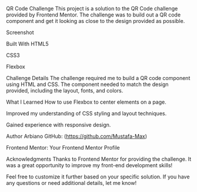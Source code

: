 QR Code Challenge
This project is a solution to the QR Code challenge provided by Frontend Mentor. The challenge was to build out a QR code component and get it looking as close to the design provided as possible.

Screenshot

Built With
HTML5

CSS3

Flexbox

Challenge Details
The challenge required me to build a QR code component using HTML and CSS. The component needed to match the design provided, including the layout, fonts, and colors.

What I Learned
How to use Flexbox to center elements on a page.

Improved my understanding of CSS styling and layout techniques.

Gained experience with responsive design.

Author Arbiano
GitHub: (https://github.com/Mustafa-Max)

Frontend Mentor: Your Frontend Mentor Profile

Acknowledgments
Thanks to Frontend Mentor for providing the challenge. It was a great opportunity to improve my front-end development skills!

Feel free to customize it further based on your specific solution. If you have any questions or need additional details, let me know!

